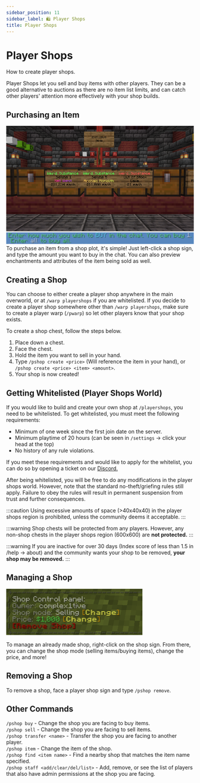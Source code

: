 ```yaml
---
sidebar_position: 11
sidebar_label: 🛍️ Player Shops
title: Player Shops
---
```


# Player Shops
How to create player shops.

Player Shops let you sell and buy items with other players. They can be a good alternative to auctions as there are no item list limits, and can catch other players' attention more effectively with your shop builds. <br />

## Purchasing an Item
![Player Shop](./img/playershop/playershop.png)
![Type in Chat](./img/playershop/playershop-type.png)
To purchase an item from a shop plot, it's simple! Just left-click a shop sign, and type the amount you want to buy in the chat. You can also preview enchantments and attributes of the item being sold as well.

## Creating a Shop
You can choose to either create a player shop anywhere in the main overworld, or at `/warp playershops` if you are whitelisted. If you decide to create a player shop somewhere other than `/warp playershops`, make sure to create a player warp (`/pwarp`) so let other players know that your shop exists.

To create a shop chest, follow the steps below.

1. Place down a chest.
2. Face the chest.
3. Hold the item you want to sell in your hand.
4. Type `/pshop create <price>` (Will reference the item in your hand), or `/pshop create <price> <item> <amount>`.
5. Your shop is now created!

## Getting Whitelisted (Player Shops World)
If you would like to build and create your own shop at `/playershops`, you need to be whitelisted. To get whitelisted, you must meet the following requirements:
- Minimum of one week since the first join date on the server.
- Minimum playtime of 20 hours (can be seen in `/settings` -> click your head at the top)
- No history of any rule violations.

If you meet these requirements and would like to apply for the whitelist, you can do so by opening a ticket on our [Discord.](https://discord.hexarchon.net/)

After being whitelisted, you will be free to do any modifications in the player shops world. However, note that the standard no-theft/griefing rules still apply. Failure to obey the rules will result in permanent suspension from trust and further consequences.

:::caution
Using excessive amounts of space (>40x40x40) in the player shops region is prohibited, unless the community deems it acceptable.
:::

:::warning
Shop chests will be protected from any players. However, any non-shop chests in the player shops region (600x600) are **not protected.**
:::

:::warning
If you are inactive for over 30 days (Index score of less than 1.5 in /help -> about) and the community wants your shop to be removed, **your shop may be removed.**
:::

## Managing a Shop
![Player Control](./img/playershop/playershop-control.png)

To manage an already made shop, right-click on the shop sign. From there, you can change the shop mode (selling items/buying items), change the price, and more!

## Removing a Shop
To remove a shop, face a player shop sign and type `/pshop remove`.

## Other Commands 
`/pshop buy` - Change the shop you are facing to buy items. <br />
`/pshop sell` - Change the shop you are facing to sell items. <br />
`/pshop transfer <name>` - Transfer the shop you are facing to another player. <br />
`/pshop item` - Change the item of the shop. <br />
`/pshop find <item name>` - Find a nearby shop that matches the item name specified. <br />
`/pshop staff <add/clear/del/list>` - Add, remove, or see the list of players that also have admin permissions at the shop you are facing. <br />